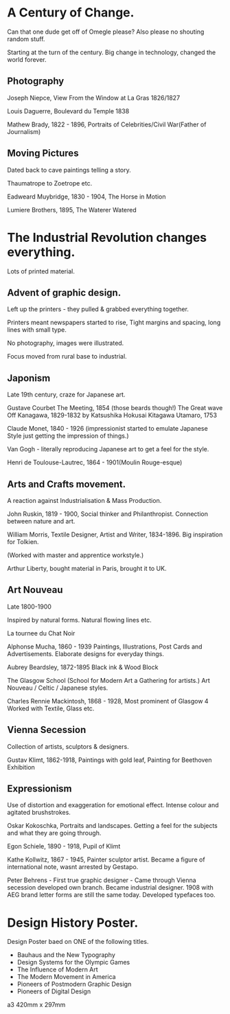 # A Century of Change.

Can that one dude get off of Omegle please? Also please no shouting random stuff. 

Starting at the turn of the century.
Big change in technology, changed the world forever.

## Photography

Joseph Niepce, View From the Window at La Gras 1826/1827

Louis Daguerre, Boulevard du Temple 1838

Mathew Brady, 1822 - 1896, Portraits of Celebrities/Civil War(Father of Journalism)

## Moving Pictures

Dated back to cave paintings telling a story.

Thaumatrope to Zoetrope etc.

Eadweard Muybridge, 1830 - 1904, The Horse in Motion

Lumiere Brothers, 1895, The Waterer Watered


# The Industrial Revolution changes everything.

Lots of printed material.

## Advent of graphic design.

Left up the printers - they pulled & grabbed everything together.

Printers meant newspapers started to rise, Tight margins and spacing, long lines with small type.

No photography, images were illustrated.

Focus moved from rural base to industrial.

## Japonism

Late 19th century, craze for Japanese art.

Gustave Courbet The Meeting, 1854 (those beards though!)
The Great wave Off Kanagawa, 1829-1832 by Katsushika Hokusai
Kitagawa Utamaro, 1753

Claude Monet, 1840 - 1926 (impressionist started to emulate Japanese Style just getting the impression of things.)

Van Gogh - literally reproducing Japanese art to get a feel for the style.

Henri de Toulouse-Lautrec, 1864 - 1901(Moulin Rouge-esque)

## Arts and Crafts movement.

A reaction against Industrialisation & Mass Production.  

John Ruskin, 1819 - 1900, Social thinker and Philanthropist. Connection between nature and art.

William Morris, Textile Designer, Artist and Writer, 1834-1896. Big inspiration for Tolkien.

(Worked with master and apprentice workstyle.)

Arthur Liberty, bought material in Paris, brought it to UK.

## Art Nouveau

Late 1800-1900

Inspired by natural forms. Natural flowing lines etc.

La tournee du Chat Noir

Alphonse Mucha, 1860 - 1939 Paintings, Illustrations, Post Cards and Advertisements. Elaborate designs for everyday things.

Aubrey Beardsley, 1872-1895 Black ink & Wood Block

The Glasgow School (School for Modern Art a Gathering for artists.)
Art Nouveau / Celtic / Japanese styles.

Charles Rennie Mackintosh, 1868 - 1928, Most prominent of Glasgow 4 Worked with  Textile, Glass etc.

## Vienna Secession

 Collection of artists, sculptors & designers.

Gustav Klimt, 1862-1918, Paintings with gold leaf, Painting for Beethoven Exhibition

## Expressionism

Use of distortion and exaggeration for emotional effect. Intense colour and agitated brushstrokes.

Oskar Kokoschka, Portraits and landscapes. Getting a feel for the subjects and what they are going through.  

Egon Schiele, 1890 - 1918, Pupil of Klimt

Kathe Kollwitz, 1867 - 1945, Painter sculptor artist. Became a figure of international note, wasnt arrested by Gestapo.

Peter Behrens - First true graphic designer - Came through Vienna secession developed own branch. Became industrial designer. 1908 with AEG brand letter forms are still the same today. Developed typefaces too.

# Design History Poster.
Design Poster baed on ONE of the following titles.

  - Bauhaus and the New Typography
  - Design Systems for the Olympic Games
  - The Influence of Modern Art
  - The Modern Movement in America
  - Pioneers of Postmodern Graphic Design
  - Pioneers of Digital Design

 a3 420mm x 297mm
